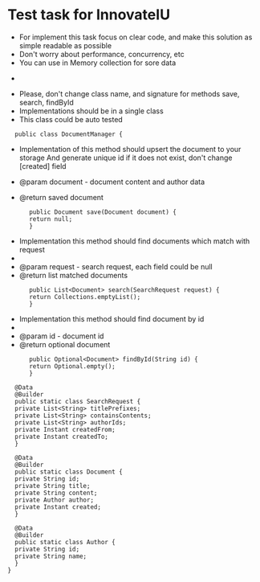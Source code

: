 # Test task for InnovateIU


* For implement this task focus on clear code, and make this solution as simple readable as possible
* Don't worry about performance, concurrency, etc
* You can use in Memory collection for sore data
* <p>
* Please, don't change class name, and signature for methods save, search, findById
* Implementations should be in a single class
* This class could be auto tested

````
  public class DocumentManager {
````
  
* Implementation of this method should upsert the document to your storage
 And generate unique id if it does not exist, don't change [created] field

* @param document - document content and author data
* @return saved document
      
````
      public Document save(Document document) {
      return null;
      }
````

* Implementation this method should find documents which match with request
*
* @param request - search request, each field could be null
* @return list matched documents
````
      public List<Document> search(SearchRequest request) {
      return Collections.emptyList();
      }
````

* Implementation this method should find document by id
*
* @param id - document id
* @return optional document
````
      public Optional<Document> findById(String id) {
      return Optional.empty();
      }
````
````
  @Data
  @Builder
  public static class SearchRequest {
  private List<String> titlePrefixes;
  private List<String> containsContents;
  private List<String> authorIds;
  private Instant createdFrom;
  private Instant createdTo;
  }

  @Data
  @Builder
  public static class Document {
  private String id;
  private String title;
  private String content;
  private Author author;
  private Instant created;
  }

  @Data
  @Builder
  public static class Author {
  private String id;
  private String name;
  }
}
````